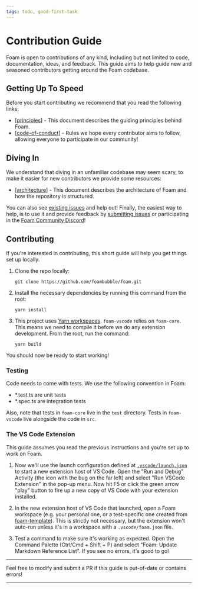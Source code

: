 ```yaml
---
tags: todo, good-first-task
---
```

# Contribution Guide

Foam is open to contributions of any kind, including but not limited to code, documentation, ideas, and feedback.
This guide aims to help guide new and seasoned contributors getting around the Foam codebase.

## Getting Up To Speed

Before you start contributing we recommend that you read the following links:

- [[principles]] - This document describes the guiding principles behind Foam.
- [[code-of-conduct]] - Rules we hope every contributor aims to follow, allowing everyone to participate in our community!

## Diving In

We understand that diving in an unfamiliar codebase may seem scary,
to make it easier for new contributors we provide some resources:

- [[architecture]] - This document describes the architecture of Foam and how the repository is structured.

You can also see [existing issues](https://github.com/foambubble/foam/issues) and help out!
Finally, the easiest way to help, is to use it and provide feedback by [submitting issues](https://github.com/foambubble/foam/issues/new/choose) or participating in the [Foam Community Discord](https://foambubble.github.io/join-discord/g)!

## Contributing

If you're interested in contributing, this short guide will help you get things set up locally.

1. Clone the repo locally:

   `git clone https://github.com/foambubble/foam.git`

2. Install the necessary dependencies by running this command from the root:

   `yarn install`

3. This project uses [Yarn workspaces](https://classic.yarnpkg.com/en/docs/workspaces/). `foam-vscode` relies on `foam-core`. This means we need to compile it before we do any extension development. From the root, run the command:

   `yarn build`

You should now be ready to start working!

### Testing

Code needs to come with tests.
We use the following convention in Foam:

- *.test.ts are unit tests
- *.spec.ts are integration tests

Also, note that tests in `foam-core` live in the `test` directory.
Tests in `foam-vscode` live alongside the code in `src`.

### The VS Code Extension

This guide assumes you read the previous instructions and you're set up to work on Foam.

1. Now we'll use the launch configuration defined at [`.vscode/launch.json`](https://github.com/foambubble/foam/blob/master/.vscode/launch.json) to start a new extension host of VS Code. Open the "Run and Debug" Activity (the icon with the bug on the far left) and select "Run VSCode Extension" in the pop-up menu. Now hit F5 or click the green arrow "play" button to fire up a new copy of VS Code with your extension installed.

2. In the new extension host of VS Code that launched, open a Foam workspace (e.g. your personal one, or a test-specific one created from [foam-template](https://github.com/foambubble/foam-template)). This is strictly not necessary, but the extension won't auto-run unless it's in a workspace with a `.vscode/foam.json` file.

3. Test a command to make sure it's working as expected. Open the Command Palette (Ctrl/Cmd + Shift + P) and select "Foam: Update Markdown Reference List". If you see no errors, it's good to go!

---

Feel free to modify and submit a PR if this guide is out-of-date or contains errors!

---

[//begin]: # "Autogenerated link references for markdown compatibility"
[principles]: principles.md "Principles"
[code-of-conduct]: code-of-conduct.md "Code of Conduct"
[architecture]: dev/architecture.md "Architecture"
[//end]: # "Autogenerated link references"
